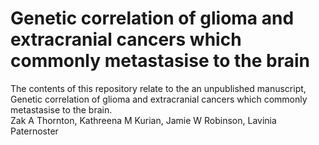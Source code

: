 # Genetic correlation of glioma and extracranial cancers which commonly metastasise to the brain
The contents of this repository relate to the an unpublished manuscript, Genetic correlation of glioma and extracranial cancers which commonly metastasise to the brain. <br>
Zak A Thornton, Kathreena M Kurian, Jamie W Robinson, Lavinia Paternoster
